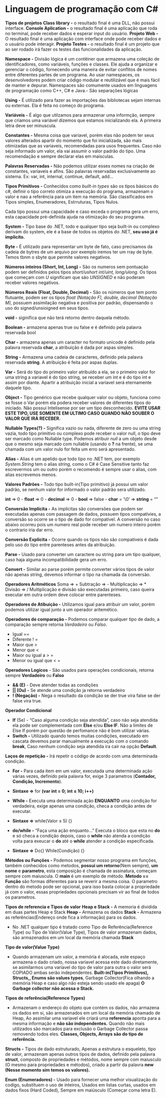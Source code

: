 # Linguagem de programação com C#

**Tipos de projetos** 
    **Class library -** o resultado final é uma DLL, não possui interface.
    **Console Aplication -** o resultado final é uma aplicação que roda no terminal, pode receber dados e esperar input do usuário.
    **Projeto Web -** O resultado final é uma aplicação com interface onde pode receber dados e o usuário pode interagir.
    **Projeto Testes -** o resultado final é um projeto que ao ser rodado irá fazer os testes das funcionalidades da aplicação.

**Namespace -** Divisão lógica é um contêiner que armazena uma coleção de identificadores, como variáveis, funções e classes. Ele ajuda a organizar e gerenciar o código, fornecendo uma maneira de evitar conflitos de nomes entre diferentes partes de um programa. Ao usar namespaces, os desenvolvedores podem criar código modular e reutilizável que é mais fácil de manter e depurar. Namespaces são comumente usados em linguagens de programação como C++, C# e Java.- São separações lógicas

**Using -** É utilizado para fazer as importações das bibliotecas sejam internas ou externas. Ela é feita no começo do programa.

**Variáveis -** É algo que utilzamos para armazenar uma informção, sempre que criamos uma variável dizemos que estamos inicializando ela. A primeira letra deve ser minuscula.

**Constantes -** Mesma coisa que variavel, porém elas não podem ter seus valores alterados apartir do momento que foi inicializada, são mais otimizadas que as variaveis, recomendadas para usos frequentes. Caso não seja informado um valor, ela vai assumir o valor padrão do tipo. Uma recomendação e sempre declarar elas em maisculas.

**Palavras Reservadas -** Não podemos utilizar esses nomes na criação de constantes, variaveis e afins. São palavras reservadas exclusivamente ao sistema. Ex: var, int, internal, continue, default, add...

**Tipos Primitivos -** Conhecidos como *built-in types* são os tipos básicos do c#, definir o tipo correto otimiza a execução do programa, armazenam o valor e nao a referência para um item na memória. São classificados em Tipos simples, Enumeradores, Estrruturas, Tipos Nulos.

Cada tipo possui uma capacidade e caso exceda o programa gera um erro, esta capacidade pré-definida ajuda na otimização do seu programa. 

**System -** Tipo base do .NET, todo e qualquer tipo seja built-in ou complexo derivam do system, ele é a base de todos os objetos do .NET, **seu uso já é implicíto.**

**Byte -** É utilizado para representar um byte de fato, caso precisamos da cadeia de bytres de um arquivo por exemplo iremos ter um rray de byte. Temos tbnm o sbyte que permite valores negativos.

**Números inteiros (Short, Int, Long) -** São os numeros sem pontuação podem ser definidos pelos tipos *short/ushort int/uint, long/ulong.* Os tipos que começam com *U* significam que são *UNSIGNED* e não poderam receber valores negativos.

**Números Reais (Float, Double, Decimal) -** São os números que tem ponto flutuante, podem ser os tipos *float (Notação F), double, decimal  (Notação M),* possuem assimilação negativa e positiva por padrão, dispensando o uso do signed/unsioigned em seus tipos.

**void -** siginifica que não terá retorno dentro daquela método.

**Boolean -** armazena apenas true ou false e é definido pela palavra reservada bool

**Char -** armazena apenas um caracter no formato unicode é definido pela palavra reservada **char**, a atribuição é dada por aspas simples.

**String -** Armazena uma cadeia de caracteres, definido pela palavra reservada **string**. A atribuição é feita por aspas duplas.

**Var -** Será do tipo do primeiro valor atribuído a ela, se o primeiro valor for uma string a variavel é do tipo string, se receber um int e é do tipo int e assim por diante. Apartir a atribuição inicial a variavel será eternamente daquele tipo.

**Object -** Tipo genérico que recebe qualquer valor ou objeto, funciona como se fosse o Var porém ela podera receber valores de diferentes tipos do iniciado. Não possui Intelisense por ser um tipo desconhecido. **EVITE USAR ESTE TIPO, USE SOMENTE EM ULTIMO CASO QUANDO NÃO SOUBER O VALOR QUE IRÁ RECEBER.**

**Nullable Types(?) -** Significa vazio ou nada, diferente de zero ou uma string vazia, todo tipo primitivo ou complexo pode receber o valor null, o tipo deve ser marcado como Nullable type. Podemos atribuir *null* a um objeto desde que o mesmo seja marcado com nullable (usando o **?** na frente), se uma chamada com um valor nulo for feita um erro será apresentado.

**Alias -** Alias é um apelido que todo tipo no .NET tem, por exemplo *System.String* tem o alias *string,* como o C# é Case Sensitive tanto faz escrevermos um ou outro porém o recomendo é sempre usar o alias, com alias escrevemos menos.

**Valores Padrões -** Todo tipo built-in(Tipo primitivo) já possui um valor padrão, se nenhum valor for informado o valor padrão sera utilizado.

**int** ⇒ 0 - **float** ⇒ 0 - **decimal** ⇒ 0 - **bool** ⇒ false - **char** = ‘\0’ ⇒ **string** = “”

**Conversão Implícita -** As implícitas são conversões que podem ser executadas apenas com passagem de dados, possuem tipos compatívies, a conversão so ocorre se o tipo de dado for compativel. A conversão no caso abaixo ocorreu pois um numero real pode receber um numero inteiro porém o contrario iria dar erro.

**Conversão Explicita -** Ocorre quando os tipos não são compativeis é dada pelo uso do tipo entre parenteses antes da atribuição.

**Parse -** Usado para converter um caractere ou string para um tipo qualquer, caso haja alguma incompatibilidade gera um erro.

**Convert -** Similar ao parse porém permite converter vários tipos de valor não apenas string, devemos informar o tipo na chamada da conversão.

**Operadores Aritméticos**
Soma ⇒ +
Subtração ⇒ -
Multiplicação ⇒ *
Divisão ⇒ /
Multiplicação e divisão são executadas primeiro, caso queira executar em outra ordem deve colocar entre parenteses.

**Operadores de Atibuição -** Utilizamos igual para atribuir um valor, porém podemos utilizar igual junto a um operador aritemético.

**Operadores de comparação -** Podemos comparar qualquer tipo de dado, a comparação sempre retorna *Verdadeiro* ou *Falso*.
- Igual ==
- Diferente ! =
- Maior que >
- Menor que <
- Maior ou igual a > =
- Menor ou igual que  < =

**Operadores Logicos** - São usados para operações condicionais, retorna sempre **Verdadeiro** ou **Falso**
- **&& (E)** - Deve atender todas as condições
- **|| (Ou) -** Se atende uma condição ja retorna verdadeiro
- **! (Negação) -** Nega o resultado da condição se der true vira false se der false vira true.

**Operador Condicional**
- **If** (Se) - “Caso alguma condição seja atendida”, caso não seja atendida ela pode ser complementada com **Else** e/ou **Else IF**. Não a limites de Else If porém por questão de perfomance não é bom utilizar várias.
- **Switch -** Utilizado quando temos muitas condições, executado em cascata devemos parar manualmente a execução com o comando **break**, Caso nenhum condição seja atendida ira cair na opção **Default**.

**Laços de repetição -** Irá repetir o código de acordo com uma determinada condição.
- **For -** Para cada item em um valor, executada uma determinada ação várias vezes, definido pela palavra for, exige 3 parametros (**Contador, Condição, Incremento**).
- **Sintaxe ⇒** for **(var int = 0; int ≤ 10;  i++)**

- **While -** Executa uma determinada ação **ENQUANTO** uma condição for verdadeira, exige apenas uma condição, checa a condição antes de executar.
- **Sintaxe ⇒** while(Valor ≤ 5) {}

- **do/while -** “Faça uma ação enquanto…” Executa o bloco que esta no **do** e só checa a condição depois, caso o **while** não atenda a condição volta para exeucar o **do** até o **while** atender a condição especificada.
- **Sintaxe ⇒** Do{} While(Condição) {}

**Métodos ou Funções -** Podemos segmentar nosso programa em funções, também conhecidos como metodos, **possui um retorno**(Nem sempre), **um nome** e **parametro**, esta composição é chamada de assinatura, começam sempre com maiuscula. O **main** é um exemplo de método. **Metodo == Função** são formas diferentes para se reverir a mesma coisa. O parametro dentro do metodo pode ser opcional, para isso basta colocar a propriedade já com o valor, essas propriedades opcionais precisam vir ao final de todos os parametros.

**Tipos de referencia e Tipos de valor**
**Heap e Stack -** A memoria é dividida em duas partes Heap e Stack
**Heap -** Armazena os dados
**Stack -** Armazena as referências(Endereço onde fica a informação) para os dados.

- No .NET qualquer tipo é tratado como Tipo de Referência(Reference Type) ou Tipo de Valor(Value Type), Tipos de valor armazenam dados, são armazenados em um local da memória chamada **Stack**

**Tipo de valor(Value Type)**
- Quando armazenam um valor, a memória é alocada, este espaço armazena o dado criado, nossa variavel acessa este dado diretamente, se asimilarmos uma variavel do tipo de valor para outra o valor será COPIADO ambas serão independentes. **Built-in(Tipos Primitivos), Structs,, Enums são values types**, Garbage Collector(Fica olhando a memória Heap e caso algo não esteja sendo usado ele apaga) **O Garbage collector** **não acessa o Stack.**

**Tipos de referência(Reference Types)** 
- Armazenam o endereço do objeto que contém os dados, não armazena os dados em si, são armazenados em um local da memória chamado de Heap, Ao assimilar uma variavel ele criará uma **referencia** aponta para a mesma informação e **não são independentes.** Quando não mais utilizados são marcados para exclusão o Garbage Collector passa removendo todos eles. **Classes, Objects, Arrays são do tipo de referência.**

**Structs -** Tipos de dado estruturado, Apenas a estrutura o esqueleto, tipo de valor, armazenam apenas outros tipos de dados, definido pela palavra **struct**, composto de propriedades e métodos, nome sempre com maiusculo (O mesmo para propriedades e métodos), criado a partir da palavra **new (Nesse momento sim temos os valores).**

**Enum (Enumeradores) -** Usado para fornecer uma melhor visualização do codigo, substituem o uso de inteiros, Usados em listas curtas, usados em dados fixos (Hard Coded), Sempre em maiúsculo (Começar coma letra E).